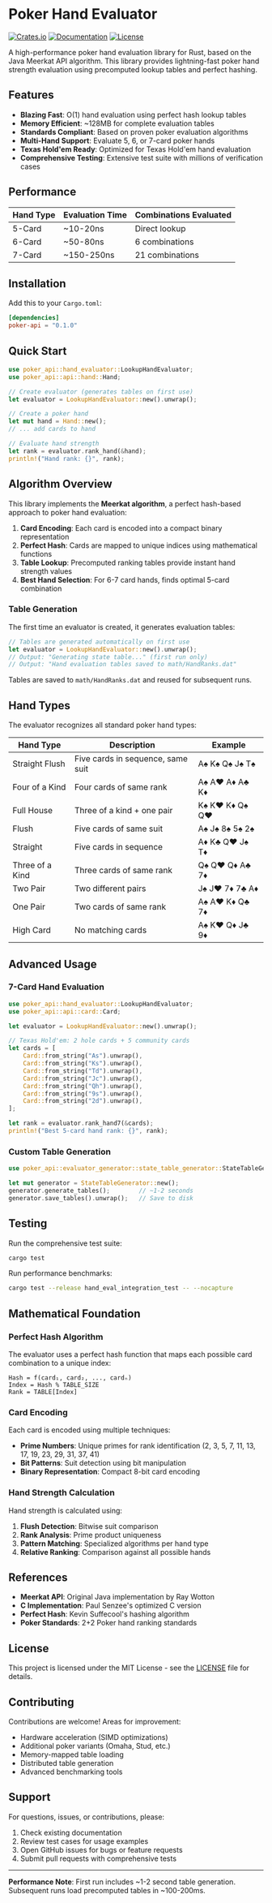 # Poker Hand Evaluator

[![Crates.io](https://img.shields.io/crates/v/poker-api.svg)](https://crates.io/crates/poker-api)
[![Documentation](https://docs.rs/poker-api/badge.svg)](https://docs.rs/poker-api)
[![License](https://img.shields.io/badge/license-MIT-blue.svg)](LICENSE)

A high-performance poker hand evaluation library for Rust, based on the Java Meerkat API algorithm. This library provides lightning-fast poker hand strength evaluation using precomputed lookup tables and perfect hashing.

## Features

- **Blazing Fast**: O(1) hand evaluation using perfect hash lookup tables
- **Memory Efficient**: ~128MB for complete evaluation tables
- **Standards Compliant**: Based on proven poker evaluation algorithms
- **Multi-Hand Support**: Evaluate 5, 6, or 7-card poker hands
- **Texas Hold'em Ready**: Optimized for Texas Hold'em hand evaluation
- **Comprehensive Testing**: Extensive test suite with millions of verification cases

## Performance

| Hand Type | Evaluation Time | Combinations Evaluated |
|-----------|----------------|----------------------|
| 5-Card    | ~10-20ns       | Direct lookup        |
| 6-Card    | ~50-80ns       | 6 combinations       |
| 7-Card    | ~150-250ns     | 21 combinations      |

## Installation

Add this to your `Cargo.toml`:

```toml
[dependencies]
poker-api = "0.1.0"
```

## Quick Start

```rust
use poker_api::hand_evaluator::LookupHandEvaluator;
use poker_api::api::hand::Hand;

// Create evaluator (generates tables on first use)
let evaluator = LookupHandEvaluator::new().unwrap();

// Create a poker hand
let mut hand = Hand::new();
// ... add cards to hand

// Evaluate hand strength
let rank = evaluator.rank_hand(&hand);
println!("Hand rank: {}", rank);
```

## Algorithm Overview

This library implements the **Meerkat algorithm**, a perfect hash-based approach to poker hand evaluation:

1. **Card Encoding**: Each card is encoded into a compact binary representation
2. **Perfect Hash**: Cards are mapped to unique indices using mathematical functions
3. **Table Lookup**: Precomputed ranking tables provide instant hand strength values
4. **Best Hand Selection**: For 6-7 card hands, finds optimal 5-card combination

### Table Generation

The first time an evaluator is created, it generates evaluation tables:

```rust
// Tables are generated automatically on first use
let evaluator = LookupHandEvaluator::new().unwrap();
// Output: "Generating state table..." (first run only)
// Output: "Hand evaluation tables saved to math/HandRanks.dat"
```

Tables are saved to `math/HandRanks.dat` and reused for subsequent runs.

## Hand Types

The evaluator recognizes all standard poker hand types:

| Hand Type | Description | Example |
|-----------|-------------|---------|
| Straight Flush | Five cards in sequence, same suit | A♠ K♠ Q♠ J♠ T♠ |
| Four of a Kind | Four cards of same rank | A♠ A♥ A♦ A♣ K♦ |
| Full House | Three of a kind + one pair | K♠ K♥ K♦ Q♠ Q♥ |
| Flush | Five cards of same suit | A♠ J♠ 8♠ 5♠ 2♠ |
| Straight | Five cards in sequence | A♦ K♣ Q♥ J♠ T♦ |
| Three of a Kind | Three cards of same rank | Q♠ Q♥ Q♦ A♣ 7♦ |
| Two Pair | Two different pairs | J♠ J♥ 7♦ 7♣ A♦ |
| One Pair | Two cards of same rank | A♠ A♥ K♦ Q♣ 7♦ |
| High Card | No matching cards | A♠ K♥ Q♦ J♣ 9♦ |

## Advanced Usage

### 7-Card Hand Evaluation

```rust
use poker_api::hand_evaluator::LookupHandEvaluator;
use poker_api::api::card::Card;

let evaluator = LookupHandEvaluator::new().unwrap();

// Texas Hold'em: 2 hole cards + 5 community cards
let cards = [
    Card::from_string("As").unwrap(),
    Card::from_string("Ks").unwrap(),
    Card::from_string("Td").unwrap(),
    Card::from_string("Jc").unwrap(),
    Card::from_string("Qh").unwrap(),
    Card::from_string("9s").unwrap(),
    Card::from_string("2d").unwrap(),
];

let rank = evaluator.rank_hand7(&cards);
println!("Best 5-card hand rank: {}", rank);
```

### Custom Table Generation

```rust
use poker_api::evaluator_generator::state_table_generator::StateTableGenerator;

let mut generator = StateTableGenerator::new();
generator.generate_tables();        // ~1-2 seconds
generator.save_tables().unwrap();   // Save to disk
```

## Testing

Run the comprehensive test suite:

```bash
cargo test
```

Run performance benchmarks:

```bash
cargo test --release hand_eval_integration_test -- --nocapture
```

## Mathematical Foundation

### Perfect Hash Algorithm

The evaluator uses a perfect hash function that maps each possible card combination to a unique index:

```
Hash = f(card₁, card₂, ..., cardₙ)
Index = Hash % TABLE_SIZE
Rank = TABLE[Index]
```

### Card Encoding

Each card is encoded using multiple techniques:

- **Prime Numbers**: Unique primes for rank identification (2, 3, 5, 7, 11, 13, 17, 19, 23, 29, 31, 37, 41)
- **Bit Patterns**: Suit detection using bit manipulation
- **Binary Representation**: Compact 8-bit card encoding

### Hand Strength Calculation

Hand strength is calculated using:

1. **Flush Detection**: Bitwise suit comparison
2. **Rank Analysis**: Prime product uniqueness
3. **Pattern Matching**: Specialized algorithms per hand type
4. **Relative Ranking**: Comparison against all possible hands

## References

- **Meerkat API**: Original Java implementation by Ray Wotton
- **C Implementation**: Paul Senzee's optimized C version
- **Perfect Hash**: Kevin Suffecool's hashing algorithm
- **Poker Standards**: 2+2 Poker hand ranking standards

## License

This project is licensed under the MIT License - see the [LICENSE](LICENSE) file for details.

## Contributing

Contributions are welcome! Areas for improvement:

- Hardware acceleration (SIMD optimizations)
- Additional poker variants (Omaha, Stud, etc.)
- Memory-mapped table loading
- Distributed table generation
- Advanced benchmarking tools

## Support

For questions, issues, or contributions, please:

1. Check existing documentation
2. Review test cases for usage examples
3. Open GitHub issues for bugs or feature requests
4. Submit pull requests with comprehensive tests

---

**Performance Note**: First run includes ~1-2 second table generation. Subsequent runs load precomputed tables in ~100-200ms.